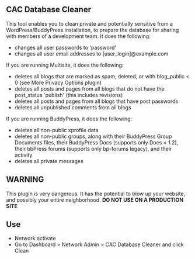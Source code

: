 ## CAC Database Cleaner

This tool enables you to clean private and potentially sensitive from a WordPress/BuddyPress installation, to prepare the database for sharing with members of a development team. It does the following:

- changes all user passwords to 'password'
- changes all user email addresses to [user_login]@example.com

If you are running Multisite, it does the following:

- deletes all blogs that are marked as spam, deleted, or with blog_public < 0 (see More Privacy Options plugin)
- deletes all posts and pages from all blogs that do not have the post_status 'publish' (this includes revisions)
- deletes all posts and pages from all blogs that have post passwords
- deletes all unpublished comments from all blogs

If you are running BuddyPress, it does the following:

- deletes all non-public xprofile data
- deletes all non-public groups, along with their BuddyPress Group Documents files, their BuddyPress Docs (supports only Docs < 1.2), their bbPress forums (supports only bp-forums legacy), and their activity
- deletes all private messages

## WARNING

This plugin is very dangerous. It has the potential to blow up your website, and possibly your entire neighborhood. **DO NOT USE ON A PRODUCTION SITE**

## Use

- Network activate
- Go to Dashboard > Network Admin > CAC Database Cleaner and click Clean
